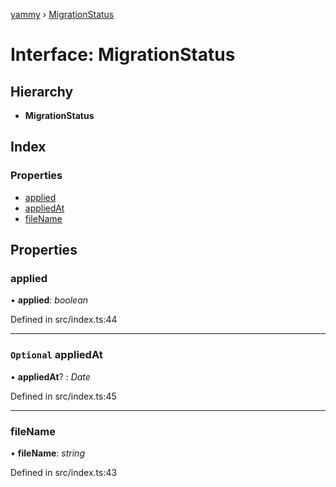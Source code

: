 [yammy](../README.md) › [MigrationStatus](migrationstatus.md)

# Interface: MigrationStatus

## Hierarchy

* **MigrationStatus**

## Index

### Properties

* [applied](migrationstatus.md#applied)
* [appliedAt](migrationstatus.md#optional-appliedat)
* [fileName](migrationstatus.md#filename)

## Properties

###  applied

• **applied**: *boolean*

Defined in src/index.ts:44

___

### `Optional` appliedAt

• **appliedAt**? : *Date*

Defined in src/index.ts:45

___

###  fileName

• **fileName**: *string*

Defined in src/index.ts:43
